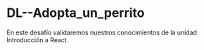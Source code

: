# DL--Adopta_un_perrito
En este desafío validaremos nuestros conocimientos de la unidad Introducción a React.
